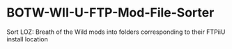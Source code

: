 # BOTW-WII-U-FTP-Mod-File-Sorter
Sort LOZ: Breath of the Wild mods into folders corresponding to their FTPiiU install location
